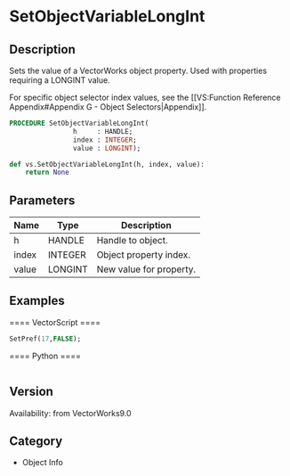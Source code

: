 # SetObjectVariableLongInt

## Description
Sets the value of a VectorWorks object property. Used with properties requiring a LONGINT value.

For specific object selector index values, see the [[VS:Function Reference Appendix#Appendix G - Object Selectors|Appendix]].

```pascal
PROCEDURE SetObjectVariableLongInt(
				h     : HANDLE;
				index : INTEGER;
				value : LONGINT);
```

```python
def vs.SetObjectVariableLongInt(h, index, value):
    return None
```

## Parameters
|Name|Type|Description|
|---|---|---|
|h|HANDLE|Handle to object.|
|index|INTEGER|Object property index.|
|value|LONGINT|New value for property.|

## Examples
==== VectorScript ====
```pascal
SetPref(17,FALSE);
```
==== Python ====
```python

```

## Version
Availability: from VectorWorks9.0

## Category
* Object Info

